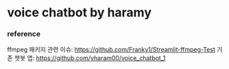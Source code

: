 # voice chatbot by haramy

### reference
ffmpeg 패키지 관련 이슈: https://github.com/Franky1/Streamlit-ffmpeg-Test
기존 챗봇 앱: https://github.com/yharam00/voice_chatbot_1
